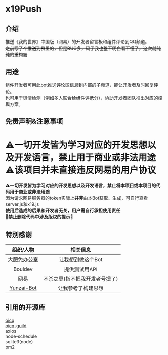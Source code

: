# x19Push
## 介绍
推送《我的世界》中国版（网易）的开发者留言板和组件评论到QQ频道。  
~~之前写了个推送到群里的，但是BUG多，码子我也整不明白看不懂了，这次就纯纯的重构罢~~
## 用途
组件开发者可用此bot推送评论区信息到内部的子频道，能让开发者及时回复评论。  
也可用于舆情检测（例如多人联合给组件评低分），协助开发者团队推出对应的控舆方案。
## 免责声明&注意事项
**⚠️一切开发皆为学习对应的开发思想以及开发语言，禁止用于商业或非法用途**  
**⚠️该项目并未直接违反网易的用户协议**  
=======
**⚠️一切开发皆为学习对应的开发思想以及开发语言，禁止将本项目或本项目的代码用于商业或非法用途**  
因为请求网易服务器的token实际上**并非**由本Bot获取、生成，可自行查看server.js和x19.js  
**使用后造成的后果和开发者无关，用户需自行承担使用责任**  
**🚫禁止删除代码中涉及版权的提示🚫**
## 特别感谢
| 组织/人物 | 相关信息 |
|:----:|:----:|
| 大肥免办公室 | 让我想到做这个Bot |
| Bouldev | 提供测试用API |
| 网易 | 不杀之恩(指不把我开发者号摁了) |
| [Yunzai-Bot](https://github.com/Le-niao/Yunzai-Bot) | 让我参考了构建思想 |

## 引用的开源库
[oicq](https://github.com/takayama-lily/oicq)  
[oicq-guild](https://github.com/takayama-lily/oicq-guild)  
axios  
node-schedule  
sqlite3(node)  
pm2